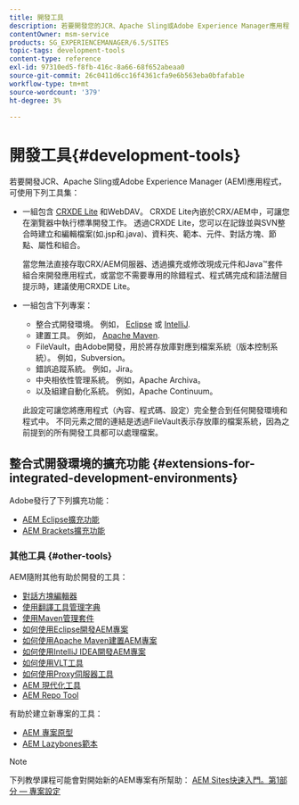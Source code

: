 ```yaml
---
title: 開發工具
description: 若要開發您的JCR、Apache Sling或Adobe Experience Manager應用程式，可使用數個工具集。
contentOwner: msm-service
products: SG_EXPERIENCEMANAGER/6.5/SITES
topic-tags: development-tools
content-type: reference
exl-id: 97310ed5-f8fb-416c-8a66-68f652abeaa0
source-git-commit: 26c0411d6cc16f4361cfa9e6b563eba0bfafab1e
workflow-type: tm+mt
source-wordcount: '379'
ht-degree: 3%

---
```


# 開發工具{#development-tools}

若要開發JCR、Apache Sling或Adobe Experience Manager (AEM)應用程式，可使用下列工具集：

* 一組包含 [CRXDE Lite](/help/sites-developing/developing-with-crxde-lite.md) 和WebDAV。 CRXDE Lite內嵌於CRX/AEM中，可讓您在瀏覽器中執行標準開發工作。 透過CRXDE Lite，您可以在記錄並與SVN整合時建立和編輯檔案(如.jsp和.java)、資料夾、範本、元件、對話方塊、節點、屬性和組合。

  當您無法直接存取CRX/AEM伺服器、透過擴充或修改現成元件和Java™套件組合來開發應用程式，或當您不需要專用的除錯程式、程式碼完成和語法醒目提示時，建議使用CRXDE Lite。

* 一組包含下列專案：
   * 整合式開發環境。 例如， [Eclipse](/help/sites-developing/howto-projects-eclipse.md) 或 [IntelliJ](/help/sites-developing/ht-intellij.md).
   * 建置工具。 例如， [Apache Maven](/help/sites-developing/ht-projects-maven.md).
   * FileVault，由Adobe開發，用於將存放庫對應到檔案系統（版本控制系統）。 例如，Subversion。
   * 錯誤追蹤系統。 例如，Jira。
   * 中央相依性管理系統。 例如，Apache Archiva。
   * 以及組建自動化系統。 例如，Apache Continuum。

  此設定可讓您將應用程式（內容、程式碼、設定）完全整合到任何開發環境和程式中。 不同元素之間的連結是透過FileVault表示存放庫的檔案系統，因為之前提到的所有開發工具都可以處理檔案。

## 整合式開發環境的擴充功能 {#extensions-for-integrated-development-environments}

Adobe發行了下列擴充功能：

* [AEM Eclipse擴充功能](/help/sites-developing/aem-eclipse.md)
* [AEM Brackets擴充功能](/help/sites-developing/aem-brackets.md)

### 其他工具 {#other-tools}

AEM隨附其他有助於開發的工具：

* [對話方塊編輯器](/help/sites-developing/dialog-editor.md)
* [使用翻譯工具管理字典](/help/sites-developing/i18n-translator.md)
* [使用Maven管理套件](/help/sites-developing/vlt-mavenplugin.md)
* [如何使用Eclipse開發AEM專案](/help/sites-developing/howto-projects-eclipse.md)
* [如何使用Apache Maven建置AEM專案](/help/sites-developing/ht-projects-maven.md)
* [如何使用IntelliJ IDEA開發AEM專案](/help/sites-developing/ht-intellij.md)
* [如何使用VLT工具](/help/sites-developing/ht-vlttool.md)
* [如何使用Proxy伺服器工具](/help/sites-developing/ht-proxy-server.md)
* [AEM 現代化工具](/help/sites-developing/modernization-tools.md)
* [AEM Repo Tool](/help/sites-developing/aem-repo-tool.md)

有助於建立新專案的工具：

* [AEM 專案原型](https://github.com/adobe/aem-project-archetype)
* [AEM Lazybones範本](https://github.com/Adobe-Consulting-Services/lazybones-aem-templates)

>[!NOTE]
>
>下列教學課程可能會對開始新的AEM專案有所幫助：
>[AEM Sites快速入門。第1部分 — 專案設定](https://helpx.adobe.com/experience-manager/kt/sites/using/getting-started-wknd-tutorial-develop/part1.html)

